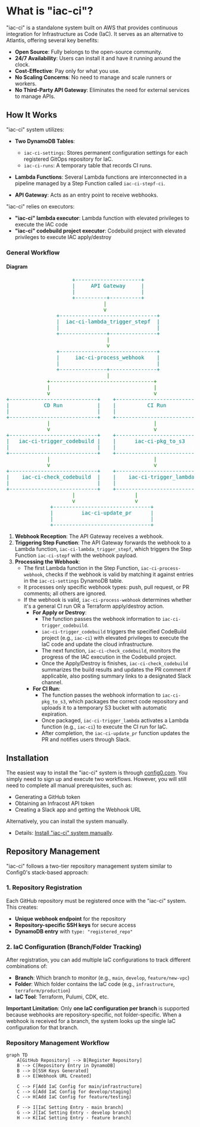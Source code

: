 # What is "iac-ci"?

"iac-ci" is a standalone system built on AWS that provides continuous integration for Infrastructure as Code (IaC). It serves as an alternative to Atlantis, offering several key benefits:

- **Open Source**: Fully belongs to the open-source community.
- **24/7 Availability**: Users can install it and have it running around the clock.
- **Cost-Effective**: Pay only for what you use.
- **No Scaling Concerns**: No need to manage and scale runners or workers.
- **No Third-Party API Gateway**: Eliminates the need for external services to manage APIs.

## How It Works

"iac-ci" system utilizes:

- **Two DynamoDB Tables**:
  - `iac-ci-settings`: Stores permanent configuration settings for each registered GitOps repository for IaC.
  - `iac-ci-runs`: A temporary table that records CI runs.

- **Lambda Functions**: Several Lambda functions are interconnected in a pipeline managed by a Step Function called `iac-ci-stepf-ci`.

- **API Gateway**: Acts as an entry point to receive webhooks.

"iac-ci" relies on executors:
- **"iac-ci" lambda executor**: Lambda function with elevated privileges to execute the IAC code
- **"iac-ci" codebuild project executor**: Codebuild project with elevated privileges to execute IAC apply/destroy

### General Workflow

#### Diagram

<pre>
                     <span style="color: teal;">+---------------------+</span>
                     <span style="color: teal;">|     API Gateway     |</span>
                     <span style="color: teal;">|  <span style="color: white;">(Receives Webhook)</span> |</span>
                     <span style="color: teal;">+----------+----------+</span>
                    <span style="color: green;">           |</span>
                    <span style="color: green;">           v</span>
                <span style="color: teal;">+-------------------------------+</span>
                <span style="color: teal;">|  iac-ci-lambda_trigger_stepf  |</span>
                <span style="color: teal;">|    <span style="color: white;">(Triggers Step Function)</span>   |</span>
                <span style="color: teal;">+---------------+---------------+</span>
                <span style="color: green;">                |</span>
                <span style="color: green;">                v</span>
                <span style="color: teal;">+-------------------------------+</span>
                <span style="color: teal;">|     iac-ci-process_webhook    |</span>
                <span style="color: teal;">| <span style="color: white;">      (Validates Webhook)</span>     |</span>
                <span style="color: teal;">+---------------+---------------+</span>
    <span style="color: green;">                            |</span>
<span style="color: green;">             +---------------------------------+</span>
<span style="color: green;">             |                                 |</span>
<span style="color: green;">             v                                 v</span>
<span style="color: teal;">+----------------------------+    +----------------------------+</span>
<span style="color: teal;">|           CD Run           |    |          CI Run            |</span>
<span style="color: teal;">|     <span style="color: white;">(TF apply/destroy)</span>     |    | <span style="color: white;"> (TF plan/Tfsec/Infracost)</span> |</span>
<span style="color: teal;">+----------------------------+    +----------------------------+</span>
<span style="color: green;">             |                                 |</span>
<span style="color: green;">             v                                 v</span>
<span style="color: teal;">+----------------------------+    +----------------------------+</span>
<span style="color: teal;">|   iac-ci-trigger_codebuild |    |      iac-ci-pkg_to_s3      |</span>
<span style="color: teal;">|     <span style="color: white;">(Triggers Build)</span>       |    |  <span style="color: white;">(Pkg Code & Upload to s3)</span> |</span>
<span style="color: teal;">+----------------------------+    +----------------------------+</span>
       <span style="color: green;">      |                                 |</span>
       <span style="color: green;">      v                                 v</span>
<span style="color: teal;">+----------------------------+    +----------------------------+</span>
<span style="color: teal;">|    iac-ci-check_codebuild  |    |    iac-ci-trigger_lambda   |</span>
<span style="color: teal;">|      <span style="color: white;">(Monitors Build)</span>      |    |      <span style="color: white;">(Executes CI Run)</span>     |</span>
<span style="color: teal;">+----------------------------+    +----------------------------+</span>
               <span style="color: green;">      |                   |</span>
               <span style="color: green;">      v                   v</span>
              <span style="color: teal;">+-------------------------------+</span>
              <span style="color: teal;">|         iac-ci-update_pr      |</span>
              <span style="color: teal;">| <span style="color: white;">(Updates PR & Slack Notify)</span>   |</span>
              <span style="color: teal;">+-------------------------------+</span>
</pre>

1. **Webhook Reception**: The API Gateway receives a webhook.
2. **Triggering Step Function**: The API Gateway forwards the webhook to a Lambda function, `iac-ci-lambda_trigger_stepf`, which triggers the Step Function `iac-ci-stepf` with the webhook payload.
3. **Processing the Webhook**:
   - The first Lambda function in the Step Function, `iac-ci-process-webhook`, checks if the webhook is valid by matching it against entries in the `iac-ci-settings` DynamoDB table.
   - It processes only specific webhook types: push, pull request, or PR comments; all others are ignored.
   - If the webhook is valid, `iac-ci-process-webhook` determines whether it's a general CI run OR a Terraform apply/destroy action.
     - **For Apply or Destroy**:
       - The function passes the webhook information to `iac-ci-trigger_codebuild`.
       - `iac-ci-trigger_codebuild` triggers the specified CodeBuild project (e.g., `iac-ci`) with elevated privileges to execute the IaC code and update the cloud infrastructure.
       - The next function, `iac-ci-check_codebuild`, monitors the progress of the IAC execution in the Codebuild project.
       - Once the Apply/Destroy is finishes, `iac-ci-check_codebuild` summarizes the build results and updates the PR comment if applicable, also posting summary links to a designated Slack channel.
     - **For CI Run**:
       - The function passes the webhook information to `iac-ci-pkg_to_s3`, which packages the correct code repository and uploads it to a temporary S3 bucket with automatic expiration.
       - Once packaged, `iac-ci-trigger_lambda` activates a Lambda function (e.g., `iac-ci`) to execute the CI run for IaC.
       - After completion, the `iac-ci-update_pr` function updates the PR and notifies users through Slack.

## Installation

The easiest way to install the "iac-ci" system is through [config0.com](https://www.config0.com). You simply need to sign up and execute two workflows. However, you will still need to complete all manual prerequisites, such as:

- Generating a GitHub token
- Obtaining an Infracost API token
- Creating a Slack app and getting the Webhook URL

Alternatively, you can install the system manually.
- Details: [Install "iac-ci" system manually](docs/INSTALL.md).
 
## Repository Management

"iac-ci" follows a two-tier repository management system similar to Config0's stack-based approach:

### 1. Repository Registration
Each GitHub repository must be registered once with the "iac-ci" system. This creates:
- **Unique webhook endpoint** for the repository
- **Repository-specific SSH keys** for secure access
- **DynamoDB entry** with `type: "registered_repo"`

### 2. IaC Configuration (Branch/Folder Tracking)
After registration, you can add multiple IaC configurations to track different combinations of:
- **Branch**: Which branch to monitor (e.g., `main`, `develop`, `feature/new-vpc`)
- **Folder**: Which folder contains the IaC code (e.g., `infrastructure`, `terraform/production`)
- **IaC Tool**: Terraform, Pulumi, CDK, etc.

**Important Limitation**: Only **one IaC configuration per branch** is supported because webhooks are repository-specific, not folder-specific. When a webhook is received for a branch, the system looks up the single IaC configuration for that branch.

### Repository Management Workflow

```mermaid
graph TD
    A[GitHub Repository] --> B[Register Repository]
    B --> C[Repository Entry in DynamoDB]
    B --> D[SSH Keys Generated]
    B --> E[Webhook URL Created]
    
    C --> F[Add IaC Config for main/infrastructure]
    C --> G[Add IaC Config for develop/staging]
    C --> H[Add IaC Config for feature/testing]
    
    F --> I[IaC Setting Entry - main branch]
    G --> J[IaC Setting Entry - develop branch]
    H --> K[IaC Setting Entry - feature branch]